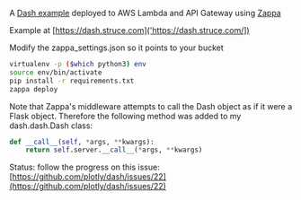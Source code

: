 A [Dash example](https://plot.ly/dash/getting-started) deployed to AWS Lambda and API Gateway using [Zappa](https://github.com/Miserlou/Zappa)

Example at [https://dash.struce.com]('https://dash.struce.com/])

Modify the zappa_settings.json so it points to your bucket

```bash
virtualenv -p ($which python3) env
source env/bin/activate
pip install -r requirements.txt
zappa deploy
```

Note that Zappa's middleware attempts to call the Dash object as if it were a Flask object. Therefore the following 
method was added to my dash.dash.Dash class:
 
```python
def __call__(self, *args, **kwargs):
    return self.server.__call__(*args, **kwargs)
```

Status: follow the progress on this issue: [https://github.com/plotly/dash/issues/22](https://github.com/plotly/dash/issues/22)